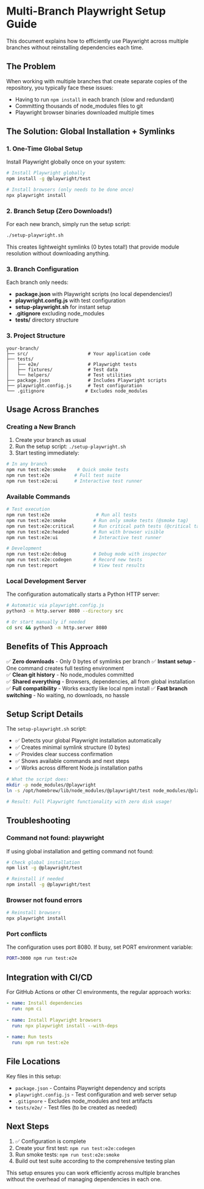 # Multi-Branch Playwright Setup Guide

This document explains how to efficiently use Playwright across multiple branches without reinstalling dependencies each time.

## The Problem
When working with multiple branches that create separate copies of the repository, you typically face these issues:
- Having to run `npm install` in each branch (slow and redundant)
- Committing thousands of node_modules files to git
- Playwright browser binaries downloaded multiple times

## The Solution: Global Installation + Symlinks 

### 1. One-Time Global Setup

Install Playwright globally once on your system:

```bash
# Install Playwright globally
npm install -g @playwright/test

# Install browsers (only needs to be done once)
npx playwright install
```

### 2. Branch Setup (Zero Downloads!)

For each new branch, simply run the setup script:

```bash
./setup-playwright.sh
```

This creates lightweight symlinks (0 bytes total!) that provide module resolution without downloading anything.

### 3. Branch Configuration

Each branch only needs:
- **package.json** with Playwright scripts (no local dependencies!)
- **playwright.config.js** with test configuration  
- **setup-playwright.sh** for instant setup
- **.gitignore** excluding node_modules
- **tests/** directory structure

### 3. Project Structure

```
your-branch/
├── src/                      # Your application code
├── tests/
│   ├── e2e/                  # Playwright tests
│   ├── fixtures/             # Test data
│   └── helpers/              # Test utilities
├── package.json              # Includes Playwright scripts
├── playwright.config.js      # Test configuration
└── .gitignore               # Excludes node_modules
```

## Usage Across Branches

### Creating a New Branch
1. Create your branch as usual
2. Run the setup script: `./setup-playwright.sh`
3. Start testing immediately:

```bash
# In any branch
npm run test:e2e:smoke    # Quick smoke tests
npm run test:e2e         # Full test suite
npm run test:e2e:ui      # Interactive test runner
```

### Available Commands

```bash
# Test execution
npm run test:e2e                 # Run all tests
npm run test:e2e:smoke          # Run only smoke tests (@smoke tag)
npm run test:e2e:critical       # Run critical path tests (@critical tag)
npm run test:e2e:headed         # Run with browser visible
npm run test:e2e:ui             # Interactive test runner

# Development
npm run test:e2e:debug          # Debug mode with inspector
npm run test:e2e:codegen        # Record new tests
npm run test:report             # View test results
```

### Local Development Server

The configuration automatically starts a Python HTTP server:

```bash
# Automatic via playwright.config.js
python3 -m http.server 8080 --directory src

# Or start manually if needed
cd src && python3 -m http.server 8080
```

## Benefits of This Approach

✅ **Zero downloads** - Only 0 bytes of symlinks per branch
✅ **Instant setup** - One command creates full testing environment  
✅ **Clean git history** - No node_modules committed  
✅ **Shared everything** - Browsers, dependencies, all from global installation
✅ **Full compatibility** - Works exactly like local npm install
✅ **Fast branch switching** - No waiting, no downloads, no hassle

## Setup Script Details

The `setup-playwright.sh` script:

- ✅ Detects your global Playwright installation automatically
- ✅ Creates minimal symlink structure (0 bytes)
- ✅ Provides clear success confirmation
- ✅ Shows available commands and next steps
- ✅ Works across different Node.js installation paths

```bash
# What the script does:
mkdir -p node_modules/@playwright
ln -s /opt/homebrew/lib/node_modules/@playwright/test node_modules/@playwright/test

# Result: Full Playwright functionality with zero disk usage!
```

## Troubleshooting

### Command not found: playwright
If using global installation and getting command not found:

```bash
# Check global installation
npm list -g @playwright/test

# Reinstall if needed
npm install -g @playwright/test
```

### Browser not found errors
```bash
# Reinstall browsers
npx playwright install
```

### Port conflicts
The configuration uses port 8080. If busy, set PORT environment variable:

```bash
PORT=3000 npm run test:e2e
```

## Integration with CI/CD

For GitHub Actions or other CI environments, the regular approach works:

```yaml
- name: Install dependencies
  run: npm ci
  
- name: Install Playwright browsers
  run: npx playwright install --with-deps
  
- name: Run tests
  run: npm run test:e2e
```

## File Locations

Key files in this setup:
- `package.json` - Contains Playwright dependency and scripts
- `playwright.config.js` - Test configuration and web server setup
- `.gitignore` - Excludes node_modules and test artifacts
- `tests/e2e/` - Test files (to be created as needed)

## Next Steps

1. ✅ Configuration is complete
2. Create your first test: `npm run test:e2e:codegen`
3. Run smoke tests: `npm run test:e2e:smoke`
4. Build out test suite according to the comprehensive testing plan

This setup ensures you can work efficiently across multiple branches without the overhead of managing dependencies in each one.